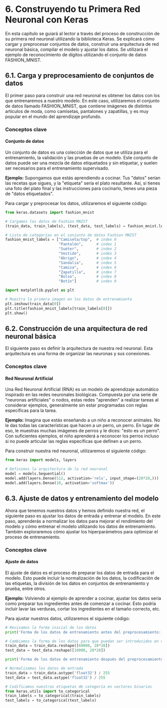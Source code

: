 # 6. Construyendo tu Primera Red Neuronal con Keras
En esta capítulo se guiará al lector a través del proceso de construcción de su primera red neuronal utilizando la biblioteca Keras. Se explicará cómo cargar y preprocesar conjuntos de datos, construir una arquitectura de red neuronal básica, compilar el modelo y ajustar los datos. Se utilizará el ejemplo de reconocimiento de dígitos utilizando el conjunto de datos FASHION_MNIST.

## 6.1. Carga y preprocesamiento de conjuntos de datos

El primer paso para construir una red neuronal es obtener los datos con los que entrenaremos a nuestro modelo. En este caso, utilizaremos el conjunto de datos llamado FASHION_MNIST, que contiene imágenes de distintos artículos de moda, como camisetas, pantalones y zapatillas, y es muy popular en el mundo del aprendizaje profundo.

### Conceptos clave

#### Conjunto de datos
Un conjunto de datos es una colección de datos que se utiliza para el entrenamiento, la validación y las pruebas de un modelo. Este conjunto de datos puede ser una mezcla de datos etiquetados y sin etiquetar, y suelen ser necesarios para el entrenamiento supervisado.

**Ejemplo:** Supongamos que estás aprendiendo a cocinar. Tus "datos" serían las recetas que sigues, y la "etiqueta" sería el plato resultante. Así, si tienes una foto del plato final y las instrucciones para cocinarlo, tienes una pieza de "datos etiquetados".

Para cargar y preprocesar los datos, utilizaremos el siguiente código:

```python
from keras.datasets import fashion_mnist

# Cargamos los datos de Fashion MNIST
(train_data, train_labels), (test_data, test_labels) = fashion_mnist.load_data()

# Lista de categorías en el conjunto de datos Fashion MNIST
fashion_mnist_labels = ["Camiseta/top",  # index 0
                        "Pantalón",      # index 1
                        "Suéter",        # index 2
                        "Vestido",       # index 3 
                        "Abrigo",        # index 4
                        "Sandalia",      # index 5
                        "Camisa",        # index 6 
                        "Zapatilla",     # index 7
                        "Bolso",         # index 8 
                        "Botín"]         # index 9

import matplotlib.pyplot as plt

# Muestra la primera imagen en los datos de entrenamiento
plt.imshow(train_data[0])
plt.title(fashion_mnist_labels[train_labels[0]])
plt.show()
```

## 6.2. Construcción de una arquitectura de red neuronal básica

El siguiente paso es definir la arquitectura de nuestra red neuronal. Esta arquitectura es una forma de organizar las neuronas y sus conexiones.

### Conceptos clave

#### Red Neuronal Artificial
Una Red Neuronal Artificial (RNA) es un modelo de aprendizaje automático inspirado en las redes neuronales biológicas. Compuesta por una serie de "neuronas artificiales" o nodos, estas redes "aprenden" a realizar tareas al considerar ejemplos, generalmente sin estar programadas con reglas específicas para la tarea.

**Ejemplo:** Imagina que estás enseñando a un niño a reconocer animales. No le das todas las características que hacen a un perro, un perro. En lugar de eso, le muestras muchas imágenes de perros y le dices: "esto es un perro". Con suficientes ejemplos, el niño aprenderá a reconocer los perros incluso si no puede articular las reglas específicas que definen a un perro.

Para construir nuestra red neuronal, utilizaremos el siguiente código:



```python
from keras import models, layers

# Definimos la arquitectura de la red neuronal
model = models.Sequential()
model.add(layers.Dense(512, activation='relu', input_shape=(28*28,)))
model.add(layers.Dense(10, activation='softmax'))
```

## 6.3. Ajuste de datos y entrenamiento del modelo

Ahora que tenemos nuestros datos y hemos definido nuestra red, el siguiente paso es ajustar los datos de entrada y entrenar el modelo. En este paso, aprenderás a normalizar los datos para mejorar el rendimiento del modelo y cómo entrenar el modelo utilizando los datos de entrenamiento. También exploraremos cómo ajustar los hiperparámetros para optimizar el proceso de entrenamiento.

### Conceptos clave

#### Ajuste de datos
El ajuste de datos es el proceso de preparar los datos de entrada para el modelo. Esto puede incluir la normalización de los datos, la codificación de las etiquetas, la división de los datos en conjuntos de entrenamiento y prueba, entre otros.

**Ejemplo:** Volviendo al ejemplo de aprender a cocinar, ajustar los datos sería como preparar tus ingredientes antes de comenzar a cocinar. Esto podría incluir lavar las verduras, cortar los ingredientes en el tamaño correcto, etc.

Para ajustar nuestros datos, utilizaremos el siguiente código:

```python
# Revisamos la forma inicial de los datos
print('Forma de los datos de entrenamiento antes del preprocesamiento:', train_data.shape)

# Cambiamos la forma de los datos para que puedan ser introducidos en nuestra red neuronal
train_data = train_data.reshape([60000, 28*28])
test_data = test_data.reshape([10000, 28*28])

print('Forma de los datos de entrenamiento después del preprocesamiento:', train_data.shape)

# Normalizamos los datos de entrada
train_data = train_data.astype('float32') / 255
test_data = test_data.astype('float32') / 255

# Codificamos nuestras etiquetas de categoría en vectores binarios
from keras.utils import to_categorical
train_labels = to_categorical(train_labels)
test_labels = to_categorical(test_labels)
```